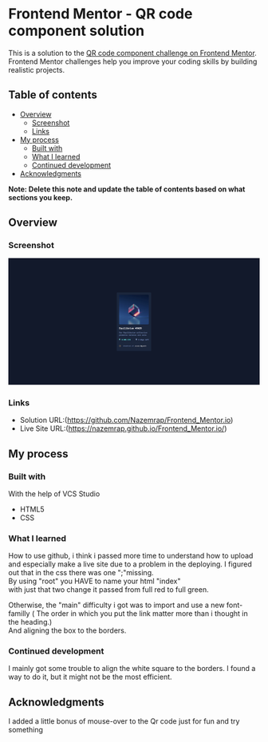 # Frontend Mentor - QR code component solution

This is a solution to the [QR code component challenge on Frontend Mentor](https://www.frontendmentor.io/challenges/qr-code-component-iux_sIO_H). Frontend Mentor challenges help you improve your coding skills by building realistic projects. 

## Table of contents

- [Overview](#overview)
  - [Screenshot](#screenshot)
  - [Links](#links)
- [My process](#my-process)
  - [Built with](#built-with)
  - [What I learned](#what-i-learned)
  - [Continued development](#continued-development)
- [Acknowledgments](#acknowledgments)

**Note: Delete this note and update the table of contents based on what sections you keep.**

## Overview

### Screenshot

![](./images/ScreenShotNFT.jpg)

### Links

- Solution URL:(https://github.com/Nazemrap/Frontend_Mentor.io)
- Live Site URL:(https://nazemrap.github.io/Frontend_Mentor.io/)

## My process

### Built with

With the help of VCS Studio
- HTML5
- CSS

### What I learned

How to use github, i think i passed more time to understand how to upload and especially make a live site due to a problem in the deploying. I figured out that in the css there was one ";"missing. </br>
By using "root" you HAVE to name your html "index" </br>
with just that two change it passed from full red to full green. 

Otherwise, the "main" difficulty i got was to import and use a new font-familly ( The order in which you put the link matter more than i thought in the heading.) </br>
And aligning the box to the borders.

### Continued development

I mainly got some trouble to align the white square to the borders. I found a way to do it, but it might not be the most efficient. 


## Acknowledgments

I added a little bonus of mouse-over to the Qr code just for fun and try something 
